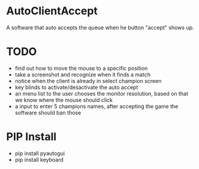 # AutoClientAccept

A software that auto accepts the queue when he button "accept" shows up.

# TODO

<ul>
  <li>find out how to move the mouse to a specific position</li>
  <li>take a screenshot and recognize when it finds a match</li>
  <li>notice when the client is already in select champion screen</li>
  <li>key blinds to activate/desactivate the auto accept</li>
  <li>an menu list to the user chooses the monitor resolution, based on that we know where the mouse should click</li>
  <li>a input to enter 5 champions names, after accepting the game the software should ban those</li>
</ul>

# PIP Install

<ul>
  <li>pip install pyautogui</li>
  <li>pip install keyboard</li>
</ul>
